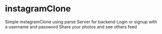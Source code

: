 # instagramClone
Simple instagramClone using parse Server for backend 
Login or signup with a username and password
Share your photos and see others feed
